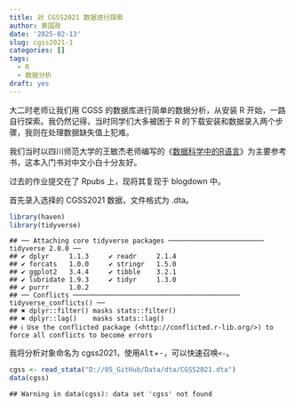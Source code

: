 ```yaml
---
title: 对 CGSS2021 数据进行探索
author: 黄国政
date: '2025-02-13'
slug: cgss2021-1
categories: []
tags:
  - R
  - 数据分析
draft: yes
---
```


<!--more-->

大二时老师让我们用 CGSS 的数据库进行简单的数据分析，从安装 R 开始，一路自行探索。我仍然记得，当时同学们大多被困于 R 的下载安装和数据录入两个步骤，我则在处理数据缺失值上犯难。

我们当时以四川师范大学的王敏杰老师编写的《[数据科学中的R语言](https://bookdown.org/wangminjie/R4DS/)》为主要参考书，这本入门书对中文小白十分友好。

过去的作业提交在了 Rpubs 上，现将其复现于 blogdown 中。

首先录入选择的 CGSS2021 数据，文件格式为 .dta。


```r
library(haven)
library(tidyverse)
```

```
## ── Attaching core tidyverse packages ──────────────────────── tidyverse 2.0.0 ──
## ✔ dplyr     1.1.3     ✔ readr     2.1.4
## ✔ forcats   1.0.0     ✔ stringr   1.5.0
## ✔ ggplot2   3.4.4     ✔ tibble    3.2.1
## ✔ lubridate 1.9.3     ✔ tidyr     1.3.0
## ✔ purrr     1.0.2     
## ── Conflicts ────────────────────────────────────────── tidyverse_conflicts() ──
## ✖ dplyr::filter() masks stats::filter()
## ✖ dplyr::lag()    masks stats::lag()
## ℹ Use the conflicted package (<http://conflicted.r-lib.org/>) to force all conflicts to become errors
```

我将分析对象命名为 cgss2021，使用<kbd>Alt</kbd>+<kbd>-</kbd>，可以快速召唤`<-`。


```r
cgss <- read_stata("D://05_GitHub/Data/dta/CGSS2021.dta")
data(cgss)
```

```
## Warning in data(cgss): data set 'cgss' not found
```
